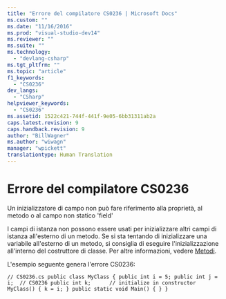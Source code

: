 ```yaml
---
title: "Errore del compilatore CS0236 | Microsoft Docs"
ms.custom: ""
ms.date: "11/16/2016"
ms.prod: "visual-studio-dev14"
ms.reviewer: ""
ms.suite: ""
ms.technology: 
  - "devlang-csharp"
ms.tgt_pltfrm: ""
ms.topic: "article"
f1_keywords: 
  - "CS0236"
dev_langs: 
  - "CSharp"
helpviewer_keywords: 
  - "CS0236"
ms.assetid: 1522c421-744f-441f-9e05-6bb31311ab2a
caps.latest.revision: 9
caps.handback.revision: 9
author: "BillWagner"
ms.author: "wiwagn"
manager: "wpickett"
translationtype: Human Translation
---
```

# Errore del compilatore CS0236
Un inizializzatore di campo non può fare riferimento alla proprietà, al metodo o al campo non statico 'field'  
  
 I campi di istanza non possono essere usati per inizializzare altri campi di istanza all'esterno di un metodo. Se si sta tentando di inizializzare una variabile all'esterno di un metodo, si consiglia di eseguire l'inizializzazione all'interno del costruttore di classe. Per altre informazioni, vedere [Metodi](../../csharp/programming-guide/classes-and-structs/methods.md).  
  
 L'esempio seguente genera l'errore CS0236:  
  
```  
// CS0236.cs public class MyClass { public int i = 5; public int j = i;  // CS0236 public int k;      // initialize in constructor MyClass() { k = i; } public static void Main() { } }  
```